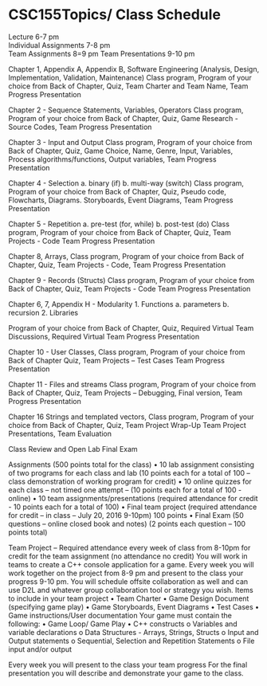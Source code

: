 # CSC155Topics/ Class Schedule

Lecture 6-7 pm	
Individual Assignments 7-8 pm	
Team Assignments 8=9 pm	Team 
Presentations 9-10 pm

Chapter 1, Appendix A, Appendix B, Software Engineering (Analysis, Design, Implementation, Validation, Maintenance) 	Class program, Program of your choice from Back of Chapter, Quiz, Team Charter and Team Name, Team Progress Presentation 

Chapter 2 - Sequence Statements, Variables, Operators	Class program,
Program of your choice from Back of Chapter, Quiz, Game Research -  Source Codes, Team Progress Presentation 

Chapter 3 - Input and Output 	Class program, Program of your choice from Back of Chapter, Quiz,  Game Choice, Name, Genre, Input, Variables, Process algorithms/functions, Output variables, Team Progress Presentation  

Chapter 4 - Selection
        a. binary (if)
        b. multi-way (switch) 	Class program,
Program of your choice from Back of Chapter, Quiz, Pseudo code, Flowcharts, Diagrams. Storyboards, Event Diagrams, Team Progress Presentation  

Chapter 5 - Repetition 
        a. pre-test (for, while)
        b. post-test (do) 	Class program,
Program of your choice from Back of Chapter, Quiz, Team Projects - Code	Team Progress Presentation  

Chapter 8, Arrays, Class program, Program of your choice from Back of Chapter, Quiz, Team Projects - Code, Team Progress Presentation  

Chapter 9 - Records (Structs)	Class program, Program of your choice from Back of Chapter, Quiz, Team Projects - Code	Team Progress Presentation  

Chapter 6, 7, Appendix H - Modularity
    1. Functions
        a. parameters
        b. recursion 
    2. Libraries
	
Program of your choice from Back of Chapter, Quiz, Required Virtual Team Discussions, Required Virtual Team Progress Presentation  

Chapter 10 - User Classes, Class program, Program of your choice from Back of Chapter Quiz, Team Projects – Test Cases	Team Progress Presentation  

Chapter 11 - Files and streams	Class program, Program of your choice from Back of Chapter, Quiz, Team Projects – Debugging, Final version, Team Progress Presentation  

Chapter 16 Strings and templated vectors, Class program, Program of your choice from Back of Chapter, Quiz, Team Project Wrap-Up	Team Project Presentations, Team Evaluation 

Class Review and Open Lab
Final Exam

Assignments (500 points total for the class)
•	10 lab assignment consisting of two programs for each class and lab (10 points each for a total of 100 – class demonstration of working program for credit)
•	10 online quizzes for each class – not timed one attempt – (10 points each for a total of 100 - online)
•	10 team assignments/presentations (required attendance for credit - 10 points each for a total of 100)
•	Final team project (required attendance for credit – in class – July 20, 2016 9-10pm) 100 points 
•	Final Exam (50 questions – online closed book and notes) (2 points each question – 100 points total)

Team Project – Required attendance every week of class from 8-10pm for credit for the team assignment (no attendance no credit)
You will work in teams to create a C++ console application for a game. Every week you will work together on the project from 8-9 pm and present to the class your progress 9-10 pm. You will schedule offsite collaboration as well and can use D2L and whatever group collaboration tool or strategy you wish.
Items to include in your team project
•	Team Charter
•	Game Design Document (specifying game play)
•	Game Storyboards, Event Diagrams
•	Test Cases
•	Game instructions/User documentation
Your game must contain the following:
•	Game Loop/ Game Play 
•	C++ constructs 
o	Variables and variable declarations
o	Data Structures - Arrays, Strings, Structs
o	Input and Output statements
o	Sequential, Selection and Repetition Statements 
o	File input and/or output

Every week you will present to the class your team progress
For the final presentation you will describe and demonstrate your game to the class.
